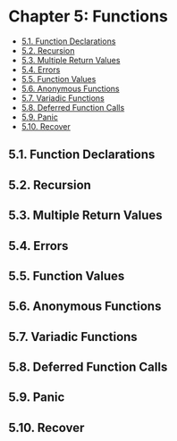 # Chapter 5: Functions

<!-- TOC -->

- [5.1. Function Declarations](#51-function-declarations)
- [5.2. Recursion](#52-recursion)
- [5.3. Multiple Return Values](#53-multiple-return-values)
- [5.4. Errors](#54-errors)
- [5.5. Function Values](#55-function-values)
- [5.6. Anonymous Functions](#56-anonymous-functions)
- [5.7. Variadic Functions](#57-variadic-functions)
- [5.8. Deferred Function Calls](#58-deferred-function-calls)
- [5.9. Panic](#59-panic)
- [5.10. Recover](#510-recover)

<!-- /TOC -->


## 5.1. Function Declarations 
## 5.2. Recursion 
## 5.3. Multiple Return Values 
## 5.4. Errors 
## 5.5. Function Values 
## 5.6. Anonymous Functions 
## 5.7. Variadic Functions 
## 5.8. Deferred Function Calls 
## 5.9. Panic 
## 5.10. Recover

